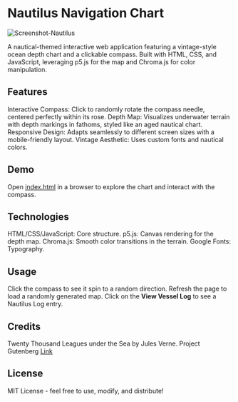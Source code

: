 # Nautilus Navigation Chart

<img alt="Screenshot-Nautilus" src="https://github.com/user-attachments/assets/2bd11dd4-39a1-41a5-8cba-ca6982ce26c0" />



A nautical-themed interactive web application featuring a vintage-style ocean depth chart and a clickable compass. Built with HTML, CSS, and JavaScript, leveraging p5.js for the map and Chroma.js for color manipulation.

## Features
Interactive Compass: Click to randomly rotate the compass needle, centered perfectly within its rose.
Depth Map: Visualizes underwater terrain with depth markings in fathoms, styled like an aged nautical chart.
Responsive Design: Adapts seamlessly to different screen sizes with a mobile-friendly layout.
Vintage Aesthetic: Uses custom fonts and nautical colors.

## Demo
Open [index.html](https://edisedis777.github.io/Nautilus-Chart/) in a browser to explore the chart and interact with the compass.

## Technologies
HTML/CSS/JavaScript: Core structure.
p5.js: Canvas rendering for the depth map.
Chroma.js: Smooth color transitions in the terrain.
Google Fonts: Typography.

## Usage
Click the compass to see it spin to a random direction.
Refresh the page to load a randomly generated map. 
Click on the **View Vessel Log** to see a Nautilus Log entry. 

## Credits
Twenty Thousand Leagues under the Sea by Jules Verne. Project Gutenberg [Link](https://www.gutenberg.org/ebooks/164)

## License
MIT License - feel free to use, modify, and distribute!
